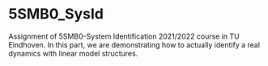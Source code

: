 # 5SMB0_SysId
Assignment of 5SMB0-System Identification 2021/2022 course in TU Eindhoven. In this part, we are demonstrating how to actually identify a real dynamics with linear model structures.
